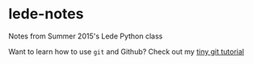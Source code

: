 # lede-notes

Notes from Summer 2015's Lede Python class

Want to learn how to use `git` and Github? Check out my [tiny git tutorial](git.md)